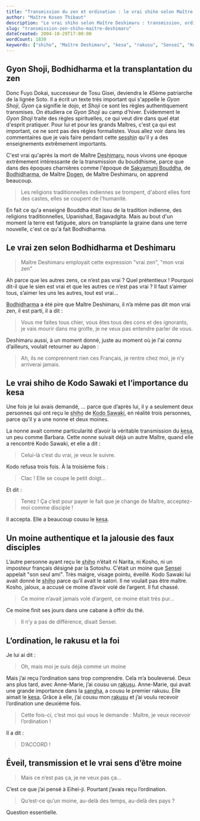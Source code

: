```yaml
---
title: "Transmission du zen et ordination : le vrai shiho selon Maître Deshimaru"
author: "Maître Kosen Thibaut"
description: "Le vrai shiho selon Maître Deshimaru : transmission, ordination, et authenticité dans le zen de Kodo Sawaki."
slug: "transmission-zen-shiho-maitre-deshimaru"
dateCreated: 2004-10-29T17:00:00
wordCount: 1830
keywords: ["shiho", "Maître Deshimaru", "kesa", "rakusu", "Sensei", "Kodo Sawaki", "ordination", "Bouddha", "Bodhidharma", "Dogen"]
---
```


## Gyon Shoji, Bodhidharma et la transplantation du zen

Donc Fuyo Dokai, successeur de Tosu Gisei, deviendra le 45ème patriarche de la lignée Soto. Il a écrit un texte très important qui s'appelle le *Gyon Shoji*, *Gyon* ça signifie le dojo, et *Shoji* ce sont les règles authentiquement transmises. On étudiera ce *Gyon Shoji* au camp d'hiver. Évidemment le *Gyon Shoji* traite des règles spirituelles, ce qui veut dire dans quel état d'esprit pratiquer. Pour lui et pour les grands Maîtres, c'est ça qui est important, ce ne sont pas des règles formalistes. Vous allez voir dans les commentaires que je vais faire pendant cette <abbr title="Littéralement : toucher l'esprit. Période de pratique intensive de zazen.">sesshin</abbr> qu'il y a des enseignements extrêmement importants.

C'est vrai qu'après la mort de Maître <abbr title="Taisen Deshimaru, maître zen japonais ayant introduit le zen en France.">Deshimaru</abbr>, nous vivons une époque extrêmement intéressante de la transmission du bouddhisme, parce que dans des époques charnières comme l'époque de <abbr title="Bouddha historique, également nommé Sakyamuni.">Sakyamuni Bouddha</abbr>, de <abbr title="Fondateur du zen chinois, VIe siècle.">Bodhidharma</abbr>, de Maître <abbr title="Maître zen japonais fondateur de l’école Soto.">Dogen</abbr>, de Maître Deshimaru, on apprend beaucoup.

> Les religions traditionnelles indiennes se trompent, d'abord elles font des castes, elles se coupent de l'humanité.

En fait ce qu'a enseigné Bouddha était issu de la tradition indienne, des religions traditionnelles, Upanishad, Bagavadgita. Mais au bout d'un moment la terre est fatiguée, alors on transplante la graine dans une terre nouvelle, c'est ce qu'a fait Bodhidharma.

## Le vrai zen selon Bodhidharma et Deshimaru

> Maître Deshimaru employait cette expression "vrai zen", "mon vrai zen"

Ah parce que les autres zens, ce n’est pas vrai ? Quel prétentieux ! Pourquoi dit-il que le sien est vrai et que les autres ce n’est pas vrai ? Il faut s’aimer tous, s’aimer les uns les autres, tout est vrai...

<abbr title="Fondateur du zen chinois, VIe siècle.">Bodhidharma</abbr> a été pire que Maître Deshimaru, il n’a même pas dit mon vrai zen, il est parti, il a dit :

> Vous me faites tous chier, vous êtes tous des cons et des ignorants, je vais mourir dans ma grotte, je ne veux pas entendre parler de vous.

Deshimaru aussi, à un moment donné, juste au moment où je l'ai connu d’ailleurs, voulait retourner au Japon : 

> Ah, ils ne comprennent rien ces Français, je rentre chez moi, je n’y arriverai jamais.

## Le vrai shiho de Kodo Sawaki et l’importance du kesa

Une fois je lui avais demandé, ... parce que d’après lui, il y a seulement deux personnes qui ont reçu le <abbr title="Transmission du Dharma, reconnaissance officielle d’un disciple comme successeur.">shiho</abbr> de <abbr title="Kodo Sawaki, maître zen japonais.">Kodo Sawaki</abbr>, en réalité trois personnes, parce qu’il y a une nonne et deux moines.

La nonne avait comme particularité d’avoir la véritable transmission du <abbr title="Robe des nonnes et moines zen.">kesa</abbr>, un peu comme Barbara. Cette nonne suivait déjà un autre Maître, quand elle a rencontré Kodo Sawaki, et elle a dit :

> Celui-là c’est du vrai, je veux le suivre.

Kodo refusa trois fois. À la troisième fois :

> Clac ! Elle se coupe le petit doigt…

Et dit :

> Tenez ! Ça c’est pour payer le fait que je change de Maître, acceptez-moi comme disciple !

Il accepta. Elle a beaucoup cousu le <abbr title="Robe des nonnes et moines zen.">kesa</abbr>.

## Un moine authentique et la jalousie des faux disciples

L’autre personne ayant reçu le <abbr title="Transmission du Dharma, reconnaissance officielle d’un disciple comme successeur.">shiho</abbr> n’était ni Narita, ni Kosho, ni un imposteur français désigné par la Sotoshu. C’était un moine que <abbr title="Sensei, surnom donné à Maître Deshimaru.">Sensei</abbr> appelait "son seul ami". Très maigre, visage pointu, éveillé. Kodo Sawaki lui avait donné le <abbr title="Transmission du Dharma, reconnaissance officielle d’un disciple comme successeur.">shiho</abbr> parce qu’il avait le satori. Il ne voulait pas être maître. Kosho, jaloux, a accusé ce moine d’avoir volé de l’argent. Il fut chassé. 

> Ce moine n’avait jamais volé d’argent, ce moine était très pur…

Ce moine finit ses jours dans une cabane à offrir du thé. 

> Il n’y a pas de différence, disait Sensei.

## L’ordination, le rakusu et la foi

Je lui ai dit : 

> Oh, mais moi je suis déjà comme un moine

Mais j’ai reçu l’ordination sans trop comprendre. Cela m’a bouleversé. Deux ans plus tard, avec Anne-Marie, j’ai cousu un <abbr title="Version miniature du kesa, robe des nonnes et moines zen, porté autour du cou.">rakusu</abbr>. Anne-Marie, qui avait une grande importance dans la <abbr title="Communauté de pratiquants bouddhistes.">sangha</abbr>, a cousu le premier rakusu. Elle aimait le <abbr title="Robe des nonnes et moines zen.">kesa</abbr>. Grâce à elle, j’ai cousu mon <abbr title="Version miniature du kesa, robe des nonnes et moines zen, porté autour du cou.">rakusu</abbr> et j’ai voulu recevoir l’ordination une deuxième fois.

> Cette fois-ci, c’est moi qui vous le demande : Maître, je veux recevoir l’ordination !

Il a dit : 

> D’ACCORD !

## Éveil, transmission et le vrai sens d’être moine

> Mais ce n’est pas ça, je ne veux pas ça…

C’est ce que j’ai pensé à Eihei-ji. Pourtant j’avais reçu l’ordination. 

> Qu’est-ce qu’un moine, au-delà des temps, au-delà des pays ?

Question essentielle.
